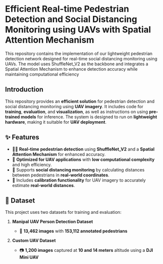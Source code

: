 # Efficient Real-time Pedestrian Detection and Social Distancing Monitoring using UAVs with Spatial Attention Mechanism

This repository contains the implementation of our lightweight pedestrian detection network designed for real-time social distancing monitoring using UAVs. The model uses ShuffleNet_V2 as the backbone and integrates a Spatial Attention Mechanism to enhance detection accuracy while maintaining computational efficiency

## Introduction
This repository provides an **efficient solution** for pedestrian detection and social distancing monitoring using **UAV imagery**. It includes code for **training**, **evaluation**, and **visualization**, as well as instructions on using **pre-trained models** for inference. The system is designed to run on **lightweight hardware**, making it suitable for **UAV deployment**.

## ✨ Features
- 🕵️‍♂️ **Real-time pedestrian detection** using **ShuffleNet_V2** and a **Spatial Attention Mechanism** for enhanced accuracy.
- 🚀 **Optimized for UAV applications** with **low computational complexity** and high efficiency.
- 📏 Supports **social distancing monitoring** by calculating distances between pedestrians in **real-world coordinates**.
- 🎯 Includes **calibration functionality** for UAV imagery to accurately estimate **real-world distances**.

## 📂 Dataset
This project uses two datasets for training and evaluation:

1. **Manipal UAV Person Detection Dataset**  
   - 📸 **13,462 images** with **153,112 annotated pedestrians**

2. **Custom UAV Dataset**  
   - 📷 **1,200 images** captured at **10 and 14 meters** altitude using a **DJI Mini UAV**
